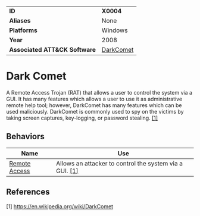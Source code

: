 |||
|---------|------------------------|
|**ID**|**X0004**|
|**Aliases**|None|
|**Platforms**|Windows|
|**Year**| 2008 |
|**Associated ATT&CK Software**|[DarkComet](https://attack.mitre.org/software/S0334/)|

Dark Comet
==========
A Remote Access Trojan (RAT) that allows a user to control the system via a GUI. It has many features which allows a user to use it as administrative remote help tool; however, DarkComet has many features which can be used maliciously. DarkComet is commonly used to spy on the victims by taking screen captures, key-logging, or password stealing. [[1]](#1)

Behaviors
---------
|Name|Use|
|---------------------|-------------------------------------------------------|
|[Remote Access](../impact/remote-access.md) | Allows an attacker to control the system via a GUI. [[1]](#1)|

References
----------
<a name="1">[1]</a> https://en.wikipedia.org/wiki/DarkComet
 